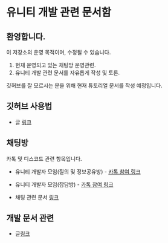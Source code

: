 # 유니티 개발 관련 문서함

## 환영합니다.
이 저장소의 운영 목적이며, 수정될 수 있습니다.
1.  현재 운영되고 있는 채팅방 운영관련.
2. 유니티 개발 관련 문서를 자유롭게 작성 및 토론.

깃허브를 잘 모르시는 분을 위해 현재 튜토리얼 문서를 작성 예정입니다.

## 깃허브 사용법
- 글 [링크](https://github.com/KorStrix/Unity_DevelopmentDocs/blob/master/GithubTutorial.md)


## 채팅방

카톡 및 디스코드 관련 항목입니다.
- 유니티 개발자 모임(질의 및 정보공유방) - [카톡 참여 링크](https://open.kakao.com/o/gOi17az)
- 유니티 개발자 모임(잡담방) - [카톡 참여 링크](https://open.kakao.com/o/gXREoWIb)

- 채팅 관련 문서 [링크](https://github.com/KorStrix/Unity_DevelopmentDocs/tree/master/Chat)

## 개발 문서 관련
- 글[링크](https://github.com/KorStrix/Unity_DevelopmentDocs/tree/master/Dvelopment)
<!--stackedit_data:
eyJoaXN0b3J5IjpbMTM1NzM1NjUwNywxMjQ3OTc2Nzk3LDQ2MT
g1ODM4Miw5OTA0NDMyM119
-->